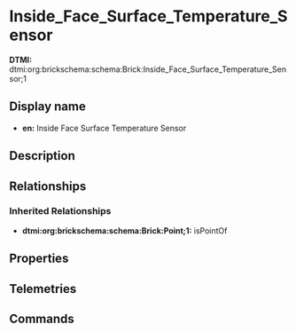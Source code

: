 # Inside_Face_Surface_Temperature_Sensor
**DTMI:** dtmi:org:brickschema:schema:Brick:Inside_Face_Surface_Temperature_Sensor;1
## Display name
- **en:** Inside Face Surface Temperature Sensor
## Description
## Relationships
### Inherited Relationships
* **dtmi:org:brickschema:schema:Brick:Point;1:** isPointOf
## Properties
## Telemetries
## Commands
